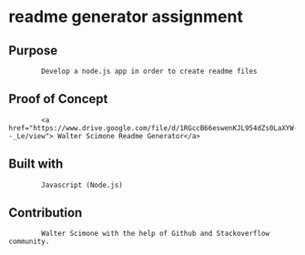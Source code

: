 
<h1>        readme generator assignment</h1>
          
##          Purpose
            Develop a node.js app in order to create readme files

##          Proof of Concept
            <a href="https://www.drive.google.com/file/d/1RGccB66eswenKJL954dZs0LaXYW--_Le/view"> Walter Scimone Readme Generator</a>       
            

##          Built with
            Javascript (Node.js)
        
##          Contribution
            Walter Scimone with the help of Github and Stackoverflow community.
            
